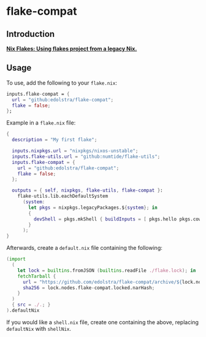 # flake-compat

## Introduction

**[Nix Flakes: Using flakes project from a legacy Nix.](https://nixos.wiki/wiki/Flakes#Using_flakes_project_from_a_legacy_Nix)**

## Usage

To use, add the following to your `flake.nix`:

```nix
inputs.flake-compat = {
  url = "github:edolstra/flake-compat";
  flake = false;
};
```

Example in a `flake.nix` file:

```nix
{
  description = "My first flake";

  inputs.nixpkgs.url = "nixpkgs/nixos-unstable";
  inputs.flake-utils.url = "github:numtide/flake-utils";
  inputs.flake-compat = {
    url = "github:edolstra/flake-compat";
    flake = false;
  };

  outputs = { self, nixpkgs, flake-utils, flake-compat }:
    flake-utils.lib.eachDefaultSystem
      (system:
        let pkgs = nixpkgs.legacyPackages.${system}; in
        {
          devShell = pkgs.mkShell { buildInputs = [ pkgs.hello pkgs.cowsay ]; };
        }
      );
}
```

Afterwards, create a `default.nix` file containing the following:

```nix
(import
  (
    let lock = builtins.fromJSON (builtins.readFile ./flake.lock); in
    fetchTarball {
      url = "https://github.com/edolstra/flake-compat/archive/${lock.nodes.flake-compat.locked.rev}.tar.gz";
      sha256 = lock.nodes.flake-compat.locked.narHash;
    }
  )
  { src = ./.; }
).defaultNix
```

If you would like a `shell.nix` file, create one containing the above, replacing `defaultNix` with `shellNix`.
